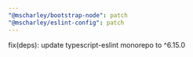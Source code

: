 ```yaml
---
"@mscharley/bootstrap-node": patch
"@mscharley/eslint-config": patch
---
```


fix(deps): update typescript-eslint monorepo to ^6.15.0
